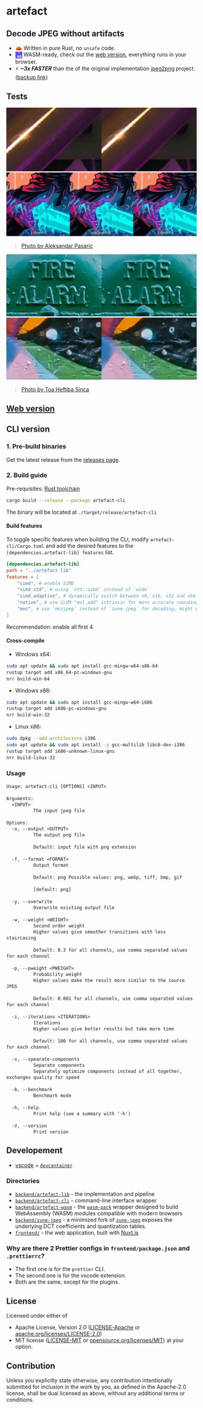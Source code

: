 # artefact

## Decode JPEG without artifacts

- <img src="./assets/rust.svg" width=18 align="center"> Written in pure Rust, no `unsafe` code.
- <img src="./assets/wasm.svg" width=18 align="center"> WASM-ready, check out the [web version](https://artefact.delnegend.com/), everything runs in your browser.
- ⚡  ***~3x FASTER*** than the of the original implementation [jpeg2png](https://github.com/victorvde/jpeg2png) project. ([backup link](https://github.com/ThioJoe/jpeg2png/tree/95f888f61c046d9adb55cd76ea9fde89c005b14f))

## Tests

![](assets/01.png)
![](assets/02.png)
> [Photo by Aleksandar Pasaric](https://www.pexels.com/photo/photo-of-neon-signage-1820770/)

![](assets/03.png)
![](assets/04.png)
> [Photo by Toa Heftiba Şinca](https://www.pexels.com/photo/selective-photograph-of-a-wall-with-grafitti-1194420/)

## [Web version](https://artefact.delnegend.com/)

## CLI version

### 1. Pre-build binaries
Get the latest release from the [releases page](https://github.com/Delnegend/artefact/releases/latest).

### 2. Build guide
Pre-requisites: [Rust toolchain](https://www.rust-lang.org/learn/get-started)

```bash
cargo build --release --package artefact-cli
```

The binary will be located at `./target/release/artefact-cli`

#### Build features
To toggle specific features when building the CLI, modify `artefact-cli/Cargo.toml` and add the desired features to the `[dependencies.artefact-lib] features` list.

```toml
[dependencies.artefact-lib]
path = "../artefact-lib"
features = [
    "simd", # enable SIMD
    "simd_std", # using `std::simd` instead of `wide`
    "simd_adaptive", # dynamically switch between x8, x16, x32 and x64
    "native", # use LLVM "mul_add" intrinsic for more accurate rounding, requires "-Ctarget-cpu=native" or else it'll most likely be slower
    "moz", # use `mozjpeg` instead of `zune-jpeg` for decoding, might provide better compatibility
]
```

Recommendation: enable all first 4.

#### Cross-compile
- Windows x64:
```bash
sudo apt update && sudo apt install gcc-mingw-w64-x86-64
rustup target add x86_64-pc-windows-gnu
nrr build-win-64
```

- Windows x86:
```bash
sudo apt update && sudo apt install gcc-mingw-w64-i686
rustup target add i686-pc-windows-gnu
nrr build-win-32
```

- Linux x86:
```bash
sudo dpkg --add-architecture i386
sudo apt update && sudo apt install -y gcc-multilib libc6-dev-i386
rustup target add i686-unknown-linux-gnu
nrr build-linux-32
```

### Usage
```
Usage: artefact-cli [OPTIONS] <INPUT>

Arguments:
  <INPUT>
          The input jpeg file

Options:
  -o, --output <OUTPUT>
          The output png file

          Default: input file with png extension

  -f, --format <FORMAT>
          Output format

          Default: png Possible values: png, webp, tiff, bmp, gif

          [default: png]

  -y, --overwrite
          Overwrite existing output file

  -w, --weight <WEIGHT>
          Second order weight
          Higher values give smoother transitions with less staircasing

          Default: 0.3 for all channels, use comma separated values for each channel

  -p, --pweight <PWEIGHT>
          Probability weight
          Higher values make the result more similar to the source JPEG

          Default: 0.001 for all channels, use comma separated values for each channel

  -i, --iterations <ITERATIONS>
          Iterations
          Higher values give better results but take more time

          Default: 100 for all channels, use comma separated values for each channel

  -s, --spearate-components
          Separate components
          Separately optimize components instead of all together, exchanges quality for speed

  -b, --benchmark
          Benchmark mode

  -h, --help
          Print help (see a summary with '-h')

  -V, --version
          Print version
```

## Developement
- [vscode](https://code.visualstudio.com/) + [`devcontainer`](https://marketplace.visualstudio.com/items?itemName=ms-vscode-remote.remote-containers)

### Directories
- [`backend/artefact-lib`](./artefact-lib/) - the implementation and pipeline
- [`backend/artefact-cli`](./artefact-cli/) - command-line interface wrapper
- [`backend/artefact-wasm`](./artefact-wasm/) - the [`wasm-pack`](https://github.com/rustwasm/wasm-pack) wrapper designed to build WebAssembly (WASM) modules compatible with modern browsers
- [`backend/zune-jpeg`](./zune-jpeg/) - a minimized fork of [`zune-jpeg`](https://github.com/etemesi254/zune-image/tree/dev/crates/zune-jpeg) exposes the underlying DCT coefficients and quantization tables.
- [`frontend/`](./frontend/) - the web application, built with [Nuxt.js](https://nuxt.com/)

### Why are there 2 Prettier configs in `frontend/package.json` and `.prettierrc`?
- The first one is for the `prettier` CLI.
- The second one is for the vscode extension.
- Both are the same, except for the plugins.

## License
Licensed under either of

- Apache License, Version 2.0 ([LICENSE-Apache](./LICENSE-Apache) or [apache.org/licenses/LICENSE-2.0](http://www.apache.org/licenses/LICENSE-2.0))
- MIT license ([LICENSE-MIT](./LICENSE-MIT) or [opensource.org/licenses/MIT](https://opensource.org/licenses/MIT))
at your option.

## Contribution
Unless you explicitly state otherwise, any contribution intentionally submitted for inclusion in the work by you, as defined in the Apache-2.0 license, shall be dual licensed as above, without any additional terms or conditions.
